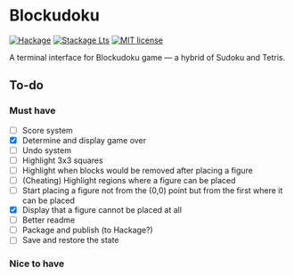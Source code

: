# Blockudoku

[![Hackage](https://img.shields.io/hackage/v/haskell-blockudoku.svg?logo=haskell)](https://hackage.haskell.org/package/haskell-blockudoku)
[![Stackage Lts](http://stackage.org/package/haskell-blockudoku/badge/lts)](http://stackage.org/lts/package/haskell-blockudoku)
[![MIT license](https://img.shields.io/badge/license-MIT-blue.svg)](LICENSE)

A terminal interface for Blockudoku game — a hybrid of Sudoku and Tetris.

## To-do

### Must have

- [ ] Score system
- [x] Determine and display game over
- [ ] Undo system
- [ ] Highlight 3x3 squares
- [ ] Highlight when blocks would be removed after placing a figure
- [ ] (Cheating) Highlight regions where a figure can be placed
- [ ] Start placing a figure not from the (0,0) point but from the first where it can be placed
- [x] Display that a figure cannot be placed at all
- [ ] Better readme
- [ ] Package and publish (to Hackage?)
- [ ] Save and restore the state

### Nice to have
